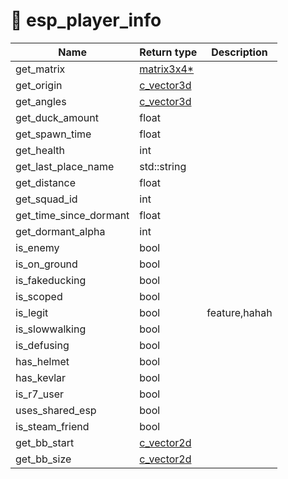 # 🎉 esp\_player\_info

| Name                      | Return type                    | Description   |
| ------------------------- | ------------------------------ | ------------- |
| get\_matrix               | [matrix3x4\*](c\_matrix3x4.md) |               |
| get\_origin               | [c\_vector3d](c\_vector3d.md)  |               |
| get\_angles               | [c\_vector3d](c\_vector3d.md)  |               |
| get\_duck\_amount         | float                          |               |
| get\_spawn\_time          | float                          |               |
| get\_health               | int                            |               |
| get\_last\_place\_name    | std::string                    |               |
| get\_distance             | float                          |               |
| get\_squad\_id            | int                            |               |
| get\_time\_since\_dormant | float                          |               |
| get\_dormant\_alpha       | int                            |               |
| is\_enemy                 | bool                           |               |
| is\_on\_ground            | bool                           |               |
| is\_fakeducking           | bool                           |               |
| is\_scoped                | bool                           |               |
| is\_legit                 | bool                           | feature,hahah |
| is\_slowwalking           | bool                           |               |
| is\_defusing              | bool                           |               |
| has\_helmet               | bool                           |               |
| has\_kevlar               | bool                           |               |
| is\_r7\_user              | bool                           |               |
| uses\_shared\_esp         | bool                           |               |
| is\_steam\_friend         | bool                           |               |
| get\_bb\_start            | [c\_vector2d](c\_vector2d.md)  |               |
| get\_bb\_size             | [c\_vector2d](c\_vector2d.md)  |               |
